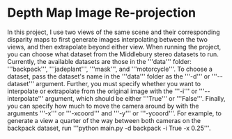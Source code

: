 # Depth Map Image Re-projection
In this project, I use two views of the same scene and their corresponding disparity maps to 
first generate images interpolating between the two views, and then extrapolate beyond either 
view. When running the project, you can choose what dataset from the Middlebury stereo datasets
to run. Currently, the available datasets are those in the '''data''' folder: '''backpack''', '''jadeplant''',
'''mask''', and '''motorcycle'''. To choose a dataset, pass the dataset's name in the '''data''' folder 
as the '''-d''' or '''--dataset''' argument. Further, you must specify whether you want to interpolate or extrapolate 
from the original image with the '''-i''' or '''--interpolate''' argument, which should be either '''True''' or
'''False'''. Finally, you can specify how much to move the camera around by with the arguments '''-x''' or '''-xcoord''' and 
'''-y''' or '''-ycoord'''.
For example, to generate a view a quarter of the way between both cameras on the backpack dataset,
run '''python main.py -d backpack -i True -x 0.25'''.